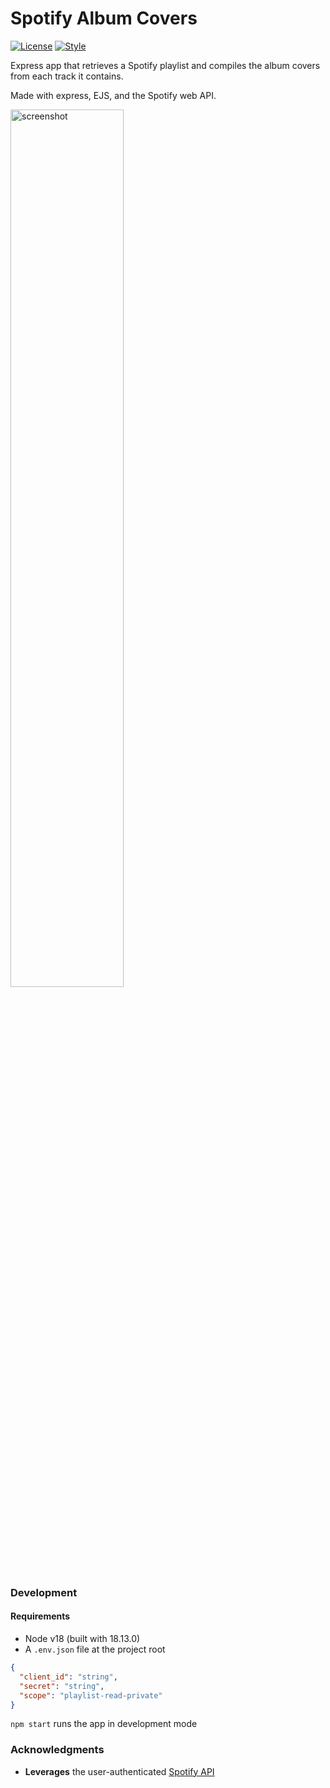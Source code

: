 # Spotify Album Covers

[![License](https://img.shields.io/github/license/zakwht/albums)](/LICENSE)
[![Style](https://img.shields.io/badge/code_style-prettier-ff69b4.svg)](https://github.com/prettier/prettier)

Express app that retrieves a Spotify playlist and compiles the album covers from each track it contains. 

Made with express, EJS, and the Spotify web API.

<img src="./albums.png" alt="screenshot" width="60%">

### Development

#### Requirements
* Node v18 (built with 18.13.0)
* A `.env.json` file at the project root

```json
{
  "client_id": "string",
  "secret": "string",
  "scope": "playlist-read-private"
}
```

`npm start` runs the app in development mode

### Acknowledgments
* __Leverages__ the user-authenticated [Spotify API](https://github.com/spotify/web-api-examples/tree/master/authentication)
